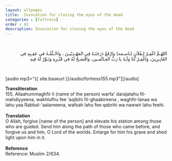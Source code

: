 ```yaml
---
layout: allpages
title:  Invocation for closing the eyes of the dead
categories : [fortress]
order : 43
description: Invocation for closing the eyes of the dead
---
```

&nbsp;
<div class="arabictext" dir="RTL">

اللهُـمِّ اغْفِـرْ لِـفُلاَنٍ (باسـمه) وَارْفَعْ دَرَجَتَـهُ فِي المَهْـدِيّيـنَ ، وَاخْـلُفْـهُ في عَقِـبِهِ في الغَابِـرِينَ، وَاغْفِـرْ لَنَا وَلَـهُ يا رَبَّ العـالَمـين، وَافْسَـحْ لَهُ في قَبْـرِهِ وَنَـوِّرْ لَهُ فِيهِ

</div>

&nbsp;

[audio mp3="{{ site.baseurl }}/audio/fortress155.mp3"][/audio]
 &nbsp;

<div class="duaextra" tabindex="0"> <div onclick = "void(0)"><strong>Transliteration</strong></div> <div class="extra">
155. Allaahummaghfir li (name of the person) warfa' darajatahu fil-mahdiyyeena, wakhlufhu fee 'aqibihi fil-ghaabireena , waghfir-lanaa wa lahu yaa Rabbal-'aalameena, wafsah lahu fee qabrihi wa nawwir lahu feehi.

</div> </div> &nbsp; <div class="duaextra" tabindex="0"> <div onclick = "void(0)"><strong>Translation</strong></div> <div class="extra">
O Allah, forgive [name of the person] and elevate his station among those who are guided. Send him along the path of those who came before, and forgive us and him, O Lord of the worlds. Enlarge for him his grave and shed light upon him in it.

</div> </div> &nbsp; <div class="duaextra" tabindex="0"> <div onclick = "void(0)"><strong>Reference</strong></div> <div class="extra">
Reference: Muslim 2/634.

</div> </div>
